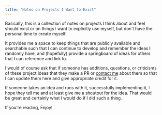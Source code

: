 ```yaml
---
title: "Notes on Projects I Want to Exist"
---
```


Basically, this is a collection of notes on projects I think about and feel should exist or on things I want to explicitly use myself, but don't have the personal time to create myself.

It provides me a space to keep things that are publicly available and searchable such that I can continue to develop and remember the ideas I randomly have, and (hopefully) provide a springboard of ideas for others that I can reference and link to. 

I would of course ask that if someone has additions, questions, or criticisms of these project ideas that they make a PR or [contact me](/contact.md) about them so that I can update them here and give appropriate credit for it.

If someone takes an idea and runs with it, successfully implementing it, I hope they tell me and at least give me a shoutout for the idea. That would be great and certainly what I would do if I did such a thing. 

If you're reading, Enjoy!